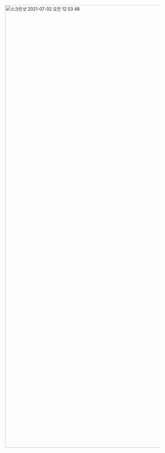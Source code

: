 <img width="1440" alt="스크린샷 2021-07-02 오전 12 03 48" src="https://user-images.githubusercontent.com/21697238/124147609-d0b90480-dac9-11eb-801f-49b15e7e2dd5.png">
